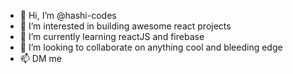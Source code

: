 - 👋 Hi, I’m @hashi-codes
- 👀 I’m interested in building awesome react projects
- 🌱 I’m currently learning reactJS and firebase
- 💞️ I’m looking to collaborate on anything cool and bleeding edge
- 📫 DM me

<!---
hashi-codes/hashi-codes is a ✨ special ✨ repository because its `README.md` (this file) appears on your GitHub profile.
You can click the Preview link to take a look at your changes.
--->
